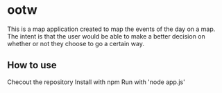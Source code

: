 # ootw

This is a map application created to map the events of the day on a map. The intent is that the user would be able to make a better decision on whether or not they choose to go a certain way.

## How to use

Checout the repository
Install with npm
Run with 'node app.js'
